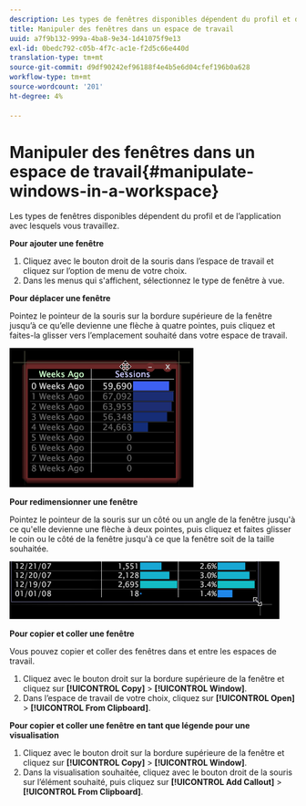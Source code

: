 ```yaml
---
description: Les types de fenêtres disponibles dépendent du profil et de l’application avec lesquels vous travaillez.
title: Manipuler des fenêtres dans un espace de travail
uuid: a7f9b132-999a-4ba8-9e34-1d41075f9e13
exl-id: 0bedc792-c05b-4f7c-ac1e-f2d5c66e440d
translation-type: tm+mt
source-git-commit: d9df90242ef96188f4e4b5e6d04cfef196b0a628
workflow-type: tm+mt
source-wordcount: '201'
ht-degree: 4%

---
```


# Manipuler des fenêtres dans un espace de travail{#manipulate-windows-in-a-workspace}

Les types de fenêtres disponibles dépendent du profil et de l’application avec lesquels vous travaillez.

**Pour ajouter une fenêtre**

1. Cliquez avec le bouton droit de la souris dans l’espace de travail et cliquez sur l’option de menu de votre choix.
1. Dans les menus qui s&#39;affichent, sélectionnez le type de fenêtre à vue.

**Pour déplacer une fenêtre**

Pointez le pointeur de la souris sur la bordure supérieure de la fenêtre jusqu’à ce qu’elle devienne une flèche à quatre pointes, puis cliquez et faites-la glisser vers l’emplacement souhaité dans votre espace de travail.

![](assets/vis_moving.png)

**Pour redimensionner une fenêtre**

Pointez le pointeur de la souris sur un côté ou un angle de la fenêtre jusqu&#39;à ce qu&#39;elle devienne une flèche à deux pointes, puis cliquez et faites glisser le coin ou le côté de la fenêtre jusqu&#39;à ce que la fenêtre soit de la taille souhaitée.

![](assets/vis_resize.png)

**Pour copier et coller une fenêtre**

Vous pouvez copier et coller des fenêtres dans et entre les espaces de travail.

1. Cliquez avec le bouton droit sur la bordure supérieure de la fenêtre et cliquez sur **[!UICONTROL Copy]** > **[!UICONTROL Window]**.
1. Dans l’espace de travail de votre choix, cliquez sur **[!UICONTROL Open]** > **[!UICONTROL From Clipboard]**.

**Pour copier et coller une fenêtre en tant que légende pour une visualisation**

1. Cliquez avec le bouton droit sur la bordure supérieure de la fenêtre et cliquez sur **[!UICONTROL Copy]** > **[!UICONTROL Window]**.
1. Dans la visualisation souhaitée, cliquez avec le bouton droit de la souris sur l’élément souhaité, puis cliquez sur **[!UICONTROL Add Callout]** > **[!UICONTROL From Clipboard]**.
